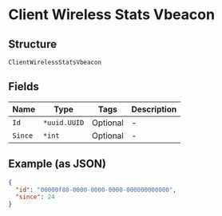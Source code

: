 
# Client Wireless Stats Vbeacon

## Structure

`ClientWirelessStatsVbeacon`

## Fields

| Name | Type | Tags | Description |
|  --- | --- | --- | --- |
| `Id` | `*uuid.UUID` | Optional | - |
| `Since` | `*int` | Optional | - |

## Example (as JSON)

```json
{
  "id": "00000f88-0000-0000-0000-000000000000",
  "since": 24
}
```

